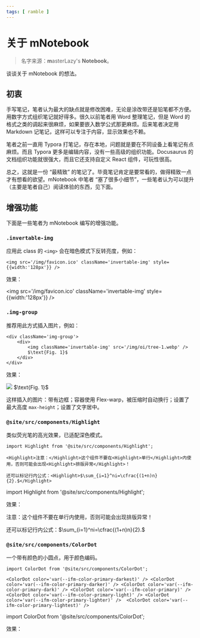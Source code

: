 ```yaml
---
tags: [ ramble ]
---
```


# 关于 mNotebook

> 名字来源：**m**asterLazy's **Notebook**。

谈谈关于 mNotebook 的想法。

## 初衷

手写笔记，笔者认为最大的缺点就是修改困难，无论是涂改带还是铅笔都不方便。用数字方式组织笔记就好得多。很久以前笔者用 Word 整理笔记，但是 Word 的格式之类的调起来很麻烦，如果要嵌入数学公式那更麻烦。后来笔者决定用 Markdown 记笔记，这样可以专注于内容，显示效果也不赖。

笔者之前一直用 Typora 打笔记，存在本地，问题就是要在不同设备上看笔记有点麻烦。而且 Typora 更多是编辑内容，没有一些高级的组织功能。Docusaurus 的文档组织功能就很强大，而且它还支持自定义 React 组件，可玩性很高。

总之，这就是一份 “最精致” 的笔记了。毕竟笔记肯定是要常看的，做得精致一点才有想看的欲望。mNotebook 中笔者 “塞了很多小细节”，一些笔者认为可以提升（主要是笔者自己）阅读体验的东西，见下面。

## 增强功能

下面是一些笔者为 mNotebook 编写的增强功能。

### `.invertable-img`

应用此 class 的 `<img>` 会在暗色模式下反转亮度，例如：

```tsx
<img src='/img/favicon.ico' className='invertable-img' style={{width:'128px'}} />
```

效果：

 <img src='/img/favicon.ico' className='invertable-img' style={{width:'128px'}} />

### `.img-group`

推荐用此方式插入图片，例如：

```tsx
<div className='img-group'>
    <div>
        <img className='invertable-img' src='/img/oi/tree-1.webp' />
        $\text{Fig. 1}$
    </div>
</div>
```

效果：
<div className='img-group'>
    <div>
        <img className='invertable-img' src='/img/oi/tree-1.webp' />
        $\text{Fig. 1}$
    </div>
</div>

这样插入的图片：带有边框；容器使用 Flex-warp，被压缩时自动换行；设置了最大高度 `max-height`；设置了文字居中。

### `@site/src/components/Highlight`

类似荧光笔的高光效果，已适配深色模式。

```tsx
import Highlight from '@site/src/components/Highlight';

<Highlight>注意：</Highlight>这个组件不要在<Highlight>单行</Highlight>内使用，否则可能会出现<Highlight>排版异常</Highlight>！

还可以标记行内公式：<Highlight>$\sum_{i=1}^ni=\cfrac{(1+n)n}{2}.$</Highlight>
```

import Highlight from '@site/src/components/Highlight';

效果：

<Highlight>注意：</Highlight>这个组件不要在<Highlight>单行</Highlight>内使用，否则可能会出现<Highlight>排版异常</Highlight>！

还可以标记行内公式：<Highlight>$\sum_{i=1}^ni=\cfrac{(1+n)n}{2}.$</Highlight>

### `@site/src/components/ColorDot`

一个带有颜色的小圆点，用于颜色编码。

```tsx
import ColorDot from '@site/src/components/ColorDot';

<ColorDot color='var(--ifm-color-primary-darkest)' /> <ColorDot color='var(--ifm-color-primary-darker)' /> <ColorDot color='var(--ifm-color-primary-dark)' /> <ColorDot color='var(--ifm-color-primary)' /> <ColorDot color='var(--ifm-color-primary-light)' /> <ColorDot color='var(--ifm-color-primary-lighter)' />  <ColorDot color='var(--ifm-color-primary-lightest)' />
```

import ColorDot from '@site/src/components/ColorDot';

效果：

<ColorDot color='var(--ifm-color-primary-darkest)' /> <ColorDot color='var(--ifm-color-primary-darker)' /> <ColorDot color='var(--ifm-color-primary-dark)' /> <ColorDot color='var(--ifm-color-primary)' /> <ColorDot color='var(--ifm-color-primary-light)' /> <ColorDot color='var(--ifm-color-primary-lighter)' />  <ColorDot color='var(--ifm-color-primary-lightest)' />